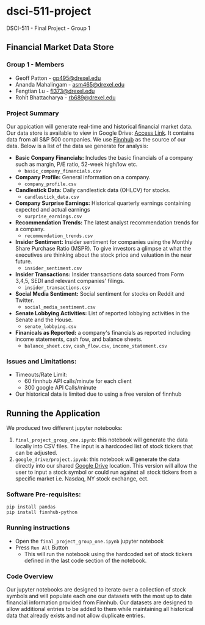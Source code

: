 # dsci-511-project
DSCI-511 - Final Project - Group 1

## Financial Market Data Store

### Group 1 - Members
- Geoff Patton - gp495@drexel.edu
- Ananda Mahalingam - asm465@drexel.edu
- Fengtian Lu - fl373@drexel.edu
- Rohit Bhattacharya - rb689@drexel.edu

### Project Summary
Our appication will generate real-time and historical financial market data. Our data store is available to view in Google Drive: [Access Link](https://drive.google.com/drive/folders/1hgWRHwlC9thoPKd7-dRqEHTPGYv3LtUk?usp=sharing). It contains data from all S&P 500 companies. We use [Finnhub](https://finnhub.io/docs/api) as the source of our data. Below is a list of the data we generate for analysis:
 - __Basic Conpany Financials:__ Includes the basic financials of a company such as margin, P/E ratio, 52-week high/low etc.
   - `basic_company_financials.csv`
 - __Company Profile:__ General information on a company.
   - `company_profile.csv`
 - __Candlestick Data:__ Daily candlestick data (OHLCV) for stocks.
   - `candlestick_data.csv`
 - __Company Surprise Earnings:__ Historical quarterly earnings containing expected and actual earnings
   - `surprise_earnings.csv`
 - __Recommendation Trends:__ The latest analyst recommendation trends for a company.
   - `recommendation_trends.csv`
 - __Insider Sentiment:__ Insider sentiment for companies using the Monthly Share Purchase Ratio (MSPR). To give investors a glimpse at what the executives are thinking about the stock price and valuation in the near future.
   - `insider_sentiment.csv`
 - __Insider Transactions:__ Insider transactions data sourced from Form 3,4,5, SEDI and relevant companies' filings.
   - `insider_transactions.csv`
 - __Social Media Sentiment:__ Social sentiment for stocks on Reddit and Twitter.
   - `social_media_sentiment.csv`
 - __Senate Lobbying Activities:__ List of reported lobbying activities in the Senate and the House.
   - `senate_lobbying.csv`
 - __Finanicals as Reported:__ a company's financials as reported including income statements, cash fow, and balance sheets.
   - `balance_sheet.csv`, `cash_flow.csv`, `income_statement.csv`

### Issues and Limitations:
 - Timeouts/Rate Limit:
   - 60 finnhub API calls/minute for each client
   - 300 google API Calls/minute
 - Our historical data is limited due to using a free version of finnhub


## Running the Application
We produced two different jupyter notebooks:
1. `final_project_group_one.ipynb`: this notebook will generate the data locally into CSV files. The input is a hardcoded list of stock tickers that can be adjusted.
2. `google_drive/project.ipynb`: this notebook will generate the data directly into our shared [Google Drive](https://drive.google.com/drive/folders/1hgWRHwlC9thoPKd7-dRqEHTPGYv3LtUk?usp=sharing) location. This version will allow the user to input a stock symbol or could run against all stock tickers from a specific market i.e. Nasdaq, NY stock exchange, ect.


### Software Pre-requisites:
```
pip install pandas
pip install finnhub-python
```

### Running instructions 
- Open the `final_project_group_one.ipynb` jupyter notebook
- Press `Run All` Button
  - This will run the notebook using the hardcoded set of stock tickers defined in the last code section of the notebook.


### Code Overview
Our jupyter notebooks are designed to iterate over a collection of stock symbols and will populate each one our datasets with the most up to date financial information provided from Finnhub. Our datasets are designed to allow additional entries to be added to them while maintaining all historical data that already exists and not allow duplicate entries.
